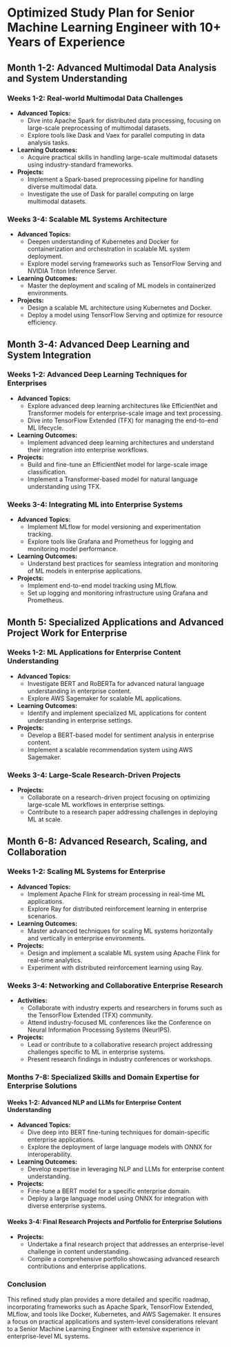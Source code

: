 # Optimized Study Plan for Senior Machine Learning Engineer with 10+ Years of Experience

## Month 1-2: Advanced Multimodal Data Analysis and System Understanding

### Weeks 1-2: Real-world Multimodal Data Challenges
- **Advanced Topics:**
  - Dive into Apache Spark for distributed data processing, focusing on large-scale preprocessing of multimodal datasets.
  - Explore tools like Dask and Vaex for parallel computing in data analysis tasks.
- **Learning Outcomes:**
  - Acquire practical skills in handling large-scale multimodal datasets using industry-standard frameworks.
- **Projects:**
  - Implement a Spark-based preprocessing pipeline for handling diverse multimodal data.
  - Investigate the use of Dask for parallel computing on large multimodal datasets.

### Weeks 3-4: Scalable ML Systems Architecture
- **Advanced Topics:**
  - Deepen understanding of Kubernetes and Docker for containerization and orchestration in scalable ML system deployment.
  - Explore model serving frameworks such as TensorFlow Serving and NVIDIA Triton Inference Server.
- **Learning Outcomes:**
  - Master the deployment and scaling of ML models in containerized environments.
- **Projects:**
  - Design a scalable ML architecture using Kubernetes and Docker.
  - Deploy a model using TensorFlow Serving and optimize for resource efficiency.

## Month 3-4: Advanced Deep Learning and System Integration

### Weeks 1-2: Advanced Deep Learning Techniques for Enterprises
- **Advanced Topics:**
  - Explore advanced deep learning architectures like EfficientNet and Transformer models for enterprise-scale image and text processing.
  - Dive into TensorFlow Extended (TFX) for managing the end-to-end ML lifecycle.
- **Learning Outcomes:**
  - Implement advanced deep learning architectures and understand their integration into enterprise workflows.
- **Projects:**
  - Build and fine-tune an EfficientNet model for large-scale image classification.
  - Implement a Transformer-based model for natural language understanding using TFX.

### Weeks 3-4: Integrating ML into Enterprise Systems
- **Advanced Topics:**
  - Implement MLflow for model versioning and experimentation tracking.
  - Explore tools like Grafana and Prometheus for logging and monitoring model performance.
- **Learning Outcomes:**
  - Understand best practices for seamless integration and monitoring of ML models in enterprise applications.
- **Projects:**
  - Implement end-to-end model tracking using MLflow.
  - Set up logging and monitoring infrastructure using Grafana and Prometheus.

## Month 5: Specialized Applications and Advanced Project Work for Enterprise

### Weeks 1-2: ML Applications for Enterprise Content Understanding
- **Advanced Topics:**
  - Investigate BERT and RoBERTa for advanced natural language understanding in enterprise content.
  - Explore AWS Sagemaker for scalable ML applications.
- **Learning Outcomes:**
  - Identify and implement specialized ML applications for content understanding in enterprise settings.
- **Projects:**
  - Develop a BERT-based model for sentiment analysis in enterprise content.
  - Implement a scalable recommendation system using AWS Sagemaker.

### Weeks 3-4: Large-Scale Research-Driven Projects
- **Projects:**
  - Collaborate on a research-driven project focusing on optimizing large-scale ML workflows in enterprise settings.
  - Contribute to a research paper addressing challenges in deploying ML at scale.

## Month 6-8: Advanced Research, Scaling, and Collaboration

### Weeks 1-2: Scaling ML Systems for Enterprise
- **Advanced Topics:**
  - Implement Apache Flink for stream processing in real-time ML applications.
  - Explore Ray for distributed reinforcement learning in enterprise scenarios.
- **Learning Outcomes:**
  - Master advanced techniques for scaling ML systems horizontally and vertically in enterprise environments.
- **Projects:**
  - Design and implement a scalable ML system using Apache Flink for real-time analytics.
  - Experiment with distributed reinforcement learning using Ray.

### Weeks 3-4: Networking and Collaborative Enterprise Research
- **Activities:**
  - Collaborate with industry experts and researchers in forums such as the TensorFlow Extended (TFX) community.
  - Attend industry-focused ML conferences like the Conference on Neural Information Processing Systems (NeurIPS).
- **Projects:**
  - Lead or contribute to a collaborative research project addressing challenges specific to ML in enterprise systems.
  - Present research findings in industry conferences or workshops.

### Months 7-8: Specialized Skills and Domain Expertise for Enterprise Solutions

#### Weeks 1-2: Advanced NLP and LLMs for Enterprise Content Understanding
- **Advanced Topics:**
  - Dive deep into BERT fine-tuning techniques for domain-specific enterprise applications.
  - Explore the deployment of large language models with ONNX for interoperability.
- **Learning Outcomes:**
  - Develop expertise in leveraging NLP and LLMs for enterprise content understanding.
- **Projects:**
  - Fine-tune a BERT model for a specific enterprise domain.
  - Deploy a large language model using ONNX for integration with diverse enterprise systems.

#### Weeks 3-4: Final Research Projects and Portfolio for Enterprise Solutions
- **Projects:**
  - Undertake a final research project that addresses an enterprise-level challenge in content understanding.
  - Compile a comprehensive portfolio showcasing advanced research contributions and enterprise applications.

### Conclusion
This refined study plan provides a more detailed and specific roadmap, incorporating frameworks such as Apache Spark, TensorFlow Extended, MLflow, and tools like Docker, Kubernetes, and AWS Sagemaker. It ensures a focus on practical applications and system-level considerations relevant to a Senior Machine Learning Engineer with extensive experience in enterprise-level ML systems.
